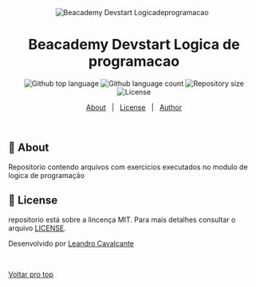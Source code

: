 <div align="center" id="top"> 
  <img src="./.github/app.gif" alt="Beacademy Devstart Logicadeprogramacao" />
  &#xa0;
</div>

<h1 align="center">Beacademy Devstart Logica de programacao</h1>

<p align="center">
  <img alt="Github top language" src="https://img.shields.io/github/languages/top/LeoScripts/beacademy-devstart-logicadeprogramacao?color=56BEB8">

  <img alt="Github language count" src="https://img.shields.io/github/languages/count/LeoScripts/beacademy-devstart-logicadeprogramacao?color=56BEB8">

  <img alt="Repository size" src="https://img.shields.io/github/repo-size/LeoScripts/beacademy-devstart-logicadeprogramacao?color=56BEB8">

  <img alt="License" src="https://img.shields.io/github/license/LeoScripts/beacademy-devstart-logicadeprogramacao?color=56BEB8">
</p>

<p align="center">
  <a href="#dart-about">About</a> &#xa0; | &#xa0; 
  <a href="#memo-license">License</a> &#xa0; | &#xa0;
  <a href="https://github.com/LeoScripts" target="_blank">Author</a>
</p>

<br>

## :dart: About ##
Repositorio contendo arquivos com exercicios executados no modulo de logica de programação


## :memo: License ##

repositorio está sobre a lincença MIT. Para mais detalhes consultar o arquivo [LICENSE](LICENSE.md).


Desenvolvido por <a href="https://github.com/LeoScripts" target="_blank">Leandro Cavalcante</a>

&#xa0;

<a href="#top">Voltar pro top</a>
